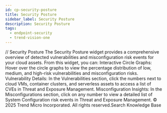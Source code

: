 ```yaml
---
id: cp-security-posture
title: Security Posture
sidebar_label: Security Posture
description: Security Posture
tags:
  - endpoint-security
  - trend-vision-one
---
```


/*<![CDATA[*/ $('#title').html($('meta[name=map-description]').attr('content')); /*]]>*/ Security Posture The Security Posture widget provides a comprehensive overview of detected vulnerabilities and misconfiguration risk events for your cloud assets. From this widget, you can: Interactive Circle Graphs: Hover over the circle graphs to view the percentage distribution of low, medium, and high-risk vulnerabilities and misconfiguration risks. Vulnerability Details: In the Vulnerabilities section, click the numbers next to cloud VMs, container clusters, and serverless assets to access a list of CVEs in Threat and Exposure Management. Misconfiguration Insights: In the Misconfigurations section, click on any number to view a detailed list of System Configuration risk events in Threat and Exposure Management. © 2025 Trend Micro Incorporated. All rights reserved.Search Knowledge Base
